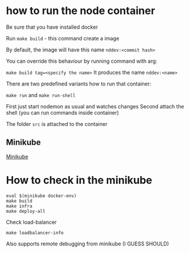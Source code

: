 # how to run the node container

Be sure that you have installed docker

Run 
`make build` - this command create a image

By default, the image will have this name `nddev:<commit hash>`

You can override this behaviour by running command with arg:

`make build tag=<specify the name>`
It produces the name `nddev:<name>`

There are two predefined variants how to run that container:

`make run` and `make run-shell`

First just start nodemon as usual and watches changes
Second attach the shell (you can run commands inside container)


The folder `src` is attached to the container

## Minikube

[Minikube](./docs/minikube.md)

# How to check in the minikube
```
eval $(minikube docker-env)
make build
make infra
make deploy-all
```
Check load-balancer

```
make loadbalancer-info
```

Also supports remote debugging from minikube (I GUESS SHOULD)
